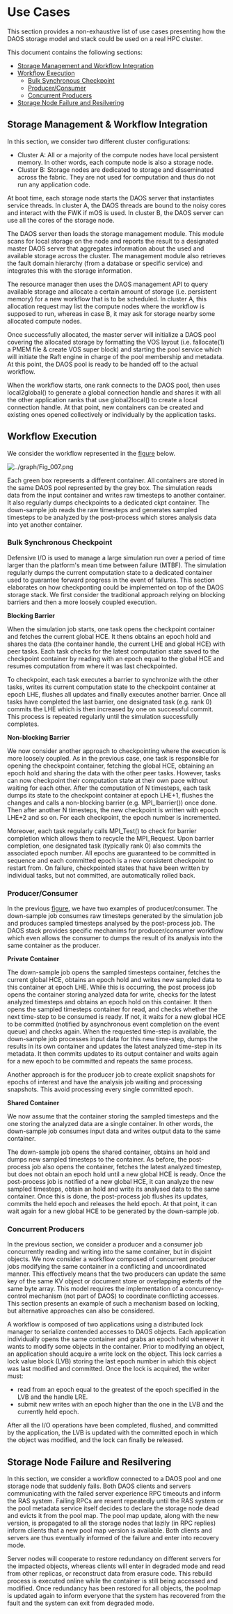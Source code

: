 # Use Cases

This section provides a non-exhaustive list of use cases presenting how the DAOS storage model and stack could be used on a real HPC cluster.

This document contains the following sections:

- <a href="#61">Storage Management and Workflow Integration</a>
- <a href="#62">Workflow Execution</a>
    -  <a href="#63">Bulk Synchronous Checkpoint</a>
    - <a href="#64">Producer/Consumer</a>
    - <a href="#65">Concurrent Producers</a>
- <a href="#66">Storage Node Failure and Resilvering</a>

<a id="61"></a>

## Storage Management & Workflow Integration

In this section, we consider two different cluster configurations:

* Cluster A: All or a majority of the compute nodes have local persistent memory. In other words, each compute node is also a storage node.
* Cluster B: Storage nodes are dedicated to storage and disseminated across the fabric. They are not used for computation and thus do not run any application code.

At boot time, each storage node starts the DAOS server that instantiates service threads. In cluster A, the DAOS threads are bound to the noisy cores and interact with the FWK if mOS is used. In cluster B, the DAOS server can use all the cores of the storage node.

The DAOS server then loads the storage management module. This module scans for local storage on the node and reports the result to a designated master DAOS server that aggregates information about the used and available storage across the cluster. The management module also retrieves the fault domain hierarchy (from a database or specific service) and integrates this with the storage information.

The resource manager then uses the DAOS management API to query available storage and allocate a certain amount of storage (i.e. persistent memory) for a new workflow that is to be scheduled. In cluster A, this allocation request may list the compute nodes where the workflow is supposed to run, whereas in case B, it may ask for storage nearby some allocated compute nodes.

Once successfully allocated, the master server will initialize a DAOS pool covering the allocated storage by formatting the VOS layout (i.e. fallocate(1) a PMEM file & create VOS super block) and starting the pool service which will initiate the Raft engine in charge of the pool membership and metadata. At this point, the DAOS pool is ready to be handed off to the actual workflow.

When the workflow starts, one rank connects to the DAOS pool, then uses local2global() to generate a global connection handle and shares it with all the other application ranks that use global2local() to create a local connection handle. At that point, new containers can be created and existing ones opened collectively or individually by the application tasks.

<a id="62"></a>

## Workflow Execution

We consider the workflow represented in the <a href="#6a">figure</a> below.

<a id="6a"></a>
![../graph/Fig_007.png](../graph/Fig_007.png "Example of a Scientific Workflow")

Each green box represents a different container. All containers are stored in the same DAOS pool represented by the grey box. The simulation reads data from the input container and writes raw timesteps to another container. It also regularly dumps checkpoints to a dedicated ckpt container. The down-sample job reads the raw timesteps and generates sampled timesteps to be analyzed by the post-process which stores analysis data into yet another container.

<a id="63"></a>

### Bulk Synchronous Checkpoint

Defensive I/O is used to manage a large simulation run over a period of time larger than the platform's mean time between failure (MTBF). The simulation regularly dumps the current computation state to a dedicated container used to guarantee forward progress in the event of failures. This section elaborates on how checkponting could be implemented on top of the DAOS storage stack. We first consider the traditional approach relying on blocking barriers and then a more loosely coupled execution.

<b>Blocking Barrier</b>

When the simulation job starts, one task opens the checkpoint container and fetches the current global HCE. It thens obtains an epoch hold and shares the data (the container handle, the current LHE and global HCE) with peer tasks. Each task checks for the latest computation state saved to the checkpoint container by reading with an epoch equal to the global HCE and resumes computation from where it was last checkpointed.

To checkpoint, each task executes a barrier to synchronize with the other tasks, writes its current computation state to the checkpoint container at epoch LHE, flushes all updates and finally executes another barrier. Once all tasks have completed the last barrier, one designated task (e.g. rank 0) commits the LHE which is then increased by one on successful commit. This process is repeated regularly until the simulation successfully completes.

<b>Non-blocking Barrier</b>

We now consider another approach to checkpointing where the execution is more loosely coupled. As in the previous case, one task is responsible for opening the checkpoint container, fetching the global HCE, obtaining an epoch hold and sharing the data with the other peer tasks. However, tasks can now checkpoint their computation state at their own pace without waiting for each other. After the computation of N timesteps, each task dumps its state to the checkpoint container at epoch LHE+1, flushes the changes and calls a non-blocking barrier (e.g. MPI_Ibarrier()) once done. Then after another N timesteps, the new checkpoint is written with epoch LHE+2 and so on. For each checkpoint, the epoch number is incremented.

Moreover, each task regularly calls MPI_Test() to check for barrier completion which allows them to recycle the MPI_Request. Upon barrier completion, one designated task (typically rank 0) also commits the associated epoch number. All epochs are guaranteed to be committed in sequence and each committed epoch is a new consistent checkpoint to restart from. On failure, checkpointed states that have been written by individual tasks, but not committed, are automatically rolled back.

<a id="64"></a>

### Producer/Consumer

In the previous <a href="6a">figure</a>, we have two examples of producer/consumer. The down-sample job consumes raw timesteps generated by the simulation job and produces sampled timesteps analysed by the post-process job. The DAOS stack provides specific mechanims for producer/consumer workflow which even allows the consumer to dumps the result of its analysis into the same container as the producer.

<b>Private Container</b>

The down-sample job opens the sampled timesteps container, fetches the current global HCE, obtains an epoch hold and writes new sampled data to this container at epoch LHE. While this is occurring, the post process job opens the container storing analyzed data for write, checks for the latest analyzed timesteps and obtains an epoch hold on this container. It then opens the sampled timesteps container for read, and checks whether the next time-step to be consumed is ready. If not, it waits for a new global HCE to be committed (notified by asynchronous event completion on the event queue) and checks again. When the requested time-step is available, the down-sample job processes input data for this new time-step, dumps the results in its own container and updates the latest analyzed time-step in its metadata. It then commits updates to its output container and waits again for a new epoch to be committed and repeats the same process.

Another approach is for the producer job to create explicit snapshots for epochs of interest and have the analysis job waiting and processing snapshots. This avoid processing every single committed epoch.

<b>Shared Container</b>

We now assume that the container storing the sampled timesteps and the one storing the analyzed data are a single container. In other words, the down-sample job consumes input data and writes output data to the same container.

The down-sample job opens the shared container, obtains an hold and dumps new sampled timesteps to the container. As before, the post-process job also opens the container, fetches the latest analyzed timestep, but does not obtain an epoch hold until a new global HCE is ready. Once the post-process job is notified of a new global HCE, it can analyze the new sampled timesteps, obtain an hold and write its analysed data to the same container. Once this is done, the post-process job flushes its updates, commits the held epoch and releases the held epoch. At that point, it can wait again for a new global HCE to be generated by the down-sample job.

<a id="65"></a>

### Concurrent Producers

In the previous section, we consider a producer and a consumer job concurrently reading and writing into the same container, but in disjoint objects. We now consider a workflow composed of concurrent producer jobs modifying the same container in a conflicting and uncoordinated manner. This effectively means that the two producers can update the same key of the same KV object or document store or overlapping extents of the same byte array. This model requires the implementation of a concurrency-control mechanism (not part of DAOS) to coordinate conflicting accesses. This section presents an example of such a mechanism based on locking, but alternative approaches can also be considered.

A workflow is composed of two applications using a distributed lock manager to serialize contended accesses to DAOS objects. Each application individually opens the same container and grabs an epoch hold whenever it wants to modify some objects in the container. Prior to modifying an object, an application should acquire a write lock on the object. This lock carries a lock value block (LVB) storing the last epoch number in which this object was last modified and committed. Once the lock is acquired, the writer must:

* read from an epoch equal to the greatest of the epoch specified in the LVB and the handle LRE.
* submit new writes with an epoch higher than the one in the LVB and the currently held epoch.

After all the I/O operations have been completed, flushed, and committed by the application, the LVB is updated with the committed epoch in which the object was modified, and the lock can finally be released.

<a id="66"></a>

## Storage Node Failure and Resilvering

In this section, we consider a workflow connected to a DAOS pool and one storage node that suddenly fails. Both DAOS clients and servers communicating with the failed server experience RPC timeouts and inform the RAS system. Failing RPCs are resent repeatedly until the RAS system or the pool metadata service itself decides to declare the storage node dead and evicts it from the pool map. The pool map update, along with the new version, is propagated to all the storage nodes that lazily (in RPC replies) inform clients that a new pool map version is available. Both clients and servers are thus eventually informed of the failure and enter into recovery mode.

Server nodes will cooperate to restore redundancy on different servers for the impacted objects, whereas clients will enter in degraded mode and read from other replicas, or reconstruct data from erasure code. This rebuild process is executed online while the container is still being accessed and modified. Once redundancy has been restored for all objects, the poolmap is updated again to inform everyone that the system has recovered from the fault and the system can exit from degraded mode.

